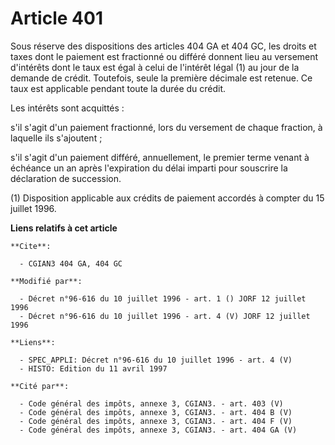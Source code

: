 # Article 401

Sous réserve des dispositions des articles 404 GA et 404 GC, les droits et taxes dont le paiement est fractionné ou différé
donnent lieu au versement d'intérêts dont le taux est égal à celui de l'intérêt légal (1) au jour de la demande de crédit.
Toutefois, seule la première décimale est retenue. Ce taux est applicable pendant toute la durée du crédit.

Les intérêts sont acquittés :

s'il s'agit d'un paiement fractionné, lors du versement de chaque fraction, à laquelle ils s'ajoutent ;

s'il s'agit d'un paiement différé, annuellement, le premier terme venant à échéance un an après l'expiration du délai imparti
pour souscrire la déclaration de succession.

(1) Disposition applicable aux crédits de paiement accordés à compter du 15 juillet 1996.

**Liens relatifs à cet article**

	**Cite**:

	  - CGIAN3 404 GA, 404 GC

	**Modifié par**:

	  - Décret n°96-616 du 10 juillet 1996 - art. 1 () JORF 12 juillet 1996
	  - Décret n°96-616 du 10 juillet 1996 - art. 4 (V) JORF 12 juillet 1996

	**Liens**:

	  - SPEC_APPLI: Décret n°96-616 du 10 juillet 1996 - art. 4 (V)
	  - HISTO: Edition du 11 avril 1997

	**Cité par**:

	  - Code général des impôts, annexe 3, CGIAN3. - art. 403 (V)
	  - Code général des impôts, annexe 3, CGIAN3. - art. 404 B (V)
	  - Code général des impôts, annexe 3, CGIAN3. - art. 404 F (V)
	  - Code général des impôts, annexe 3, CGIAN3. - art. 404 GA (V)
